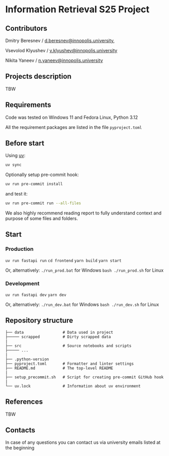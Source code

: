 # Information Retrieval S25 Project

## Contributors

Dmitry Beresnev / <d.beresnev@innopolis.university>,

Vsevolod Klyushev / <v.klyushev@innopolis.university>

Nikita Yaneev / <n.yaneev@innopolis.university>

## Projects description

TBW

## Requirements

Code was tested on Windows 11 and Fedora Linux, Python 3.12

All the requirement packages are listed in the file `pyproject.toml`

## Before start

Using [uv](https://docs.astral.sh/uv/):

```bash
uv sync
```

Optionally setup pre-commit hook:

```bash
uv run pre-commit install
```

and test it:

```bash
uv run pre-commit run --all-files
```

We also highly recommend reading report to fully understand context and purpose of some files and folders.

## Start

### Production

`uv run fastapi run`
`cd frontend`
`yarn build`
`yarn start`

Or, alternatively:
`./run_prod.bat` for Windows
`bash ./run_prod.sh` for Linux

### Development

`uv run fastapi dev`
`yarn dev`

Or, alternatively:
`./run_dev.bat` for Windows
`bash ./run_dev.sh` for Linux

## Repository structure

```text
├── data                 # Data used in project
├───── scrapped          # Dirty scrapped data
|
├── src                  # Source notebooks and scripts
├───── ...
|
├── .python-version
├── pyproject.toml       # Formatter and linter settings
├── README.md            # The top-level README
|
├── setup_precommit.sh   # Script for creating pre-commit GitHub hook
|
└── uv.lock              # Information about uv environment
```

## References

TBW

## Contacts

In case of any questions you can contact us via university emails listed at the beginning
